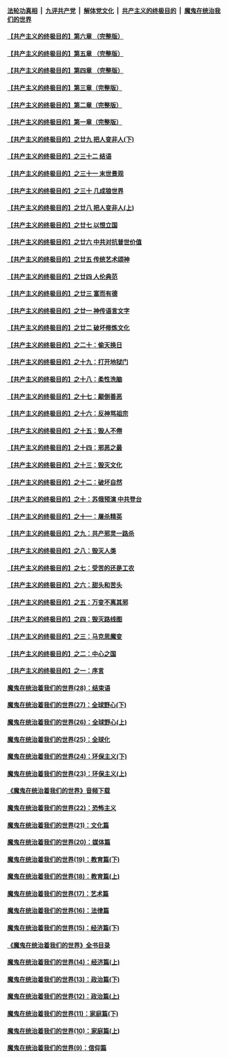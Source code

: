 ####  [法轮功真相](../../../../basic/blob/master/README.md?t=10072113) &nbsp;|&nbsp; [九评共产党](../../../../9ping.md/blob/master/README.md?t=10072113) &nbsp;|&nbsp; [解体党文化](../../../../jtdwh.md/blob/master/README.md?t=10072113)  &nbsp;|&nbsp; [共产主义的终极目的](../../../../gczydzjmd.md/blob/master/README.md?t=10072113) &nbsp;|&nbsp; [魔鬼在统治我们的世界](../../../../mgztzwmdsj.md/blob/master/README.md?t=10072113) 

#### [【共产主义的终极目的】第六章 （完整版）](../pages/nsc422/n11428913.md?t=10072113) 

#### [【共产主义的终极目的】第五章 （完整版）](../pages/nsc422/n11428912.md?t=10072113) 

#### [【共产主义的终极目的】第四章 （完整版）](../pages/nsc422/n11428907.md?t=10072113) 

#### [【共产主义的终极目的】第三章（完整版）](../pages/nsc422/n11428848.md?t=10072113) 

#### [【共产主义的终极目的】第二章（完整版）](../pages/nsc422/n11428831.md?t=10072113) 

#### [【共产主义的终极目的】第一章（完整版）](../pages/nsc422/n11417651.md?t=10072113) 

#### [【共产主义的终极目的】之廿九 把人变非人(下)](../pages/nsc422/n11344140.md?t=10072113) 

#### [【共产主义的终极目的】之三十二 结语](../pages/nsc422/n11360535.md?t=10072113) 

#### [【共产主义的终极目的】之三十一 末世景观](../pages/nsc422/n11351129.md?t=10072113) 

#### [【共产主义的终极目的】之三十 几成狼世界](../pages/nsc422/n11348280.md?t=10072113) 

#### [【共产主义的终极目的】之廿八 把人变非人(上)](../pages/nsc422/n11340492.md?t=10072113) 

#### [【共产主义的终极目的】之廿七 以恨立国](../pages/nsc422/n11336944.md?t=10072113) 

#### [【共产主义的终极目的】之廿六 中共对抗普世价值](../pages/nsc422/n11324785.md?t=10072113) 

#### [【共产主义的终极目的】之廿五 传统艺术颂神](../pages/nsc422/n11296396.md?t=10072113) 

#### [【共产主义的终极目的】之廿四 人伦典范](../pages/nsc422/n11296397.md?t=10072113) 

#### [【共产主义的终极目的】之廿三 富而有德](../pages/nsc422/n11283598.md?t=10072113) 

#### [【共产主义的终极目的】之廿一 神传语言文字](../pages/nsc422/n11263265.md?t=10072113) 

#### [【共产主义的终极目的】之廿二 破坏修炼文化](../pages/nsc422/n11245728.md?t=10072113) 

#### [【共产主义的终极目的】之二十：偷天换日](../pages/nsc422/n11238846.md?t=10072113) 

#### [【共产主义的终极目的】之十九：打开地狱门](../pages/nsc422/n11206376.md?t=10072113) 

#### [【共产主义的终极目的】之十八：柔性洗脑](../pages/nsc422/n11199994.md?t=10072113) 

#### [【共产主义的终极目的】之十七：颠倒善恶](../pages/nsc422/n11179782.md?t=10072113) 

#### [【共产主义的终极目的】之十六：反神骂祖宗](../pages/nsc422/n11166798.md?t=10072113) 

#### [【共产主义的终极目的】之十五：毁人不倦](../pages/nsc422/n11166792.md?t=10072113) 

#### [【共产主义的终极目的】之十四：邪恶之最](../pages/nsc422/n11150249.md?t=10072113) 

#### [【共产主义的终极目的】之十三：毁灭文化](../pages/nsc422/n11135227.md?t=10072113) 

#### [【共产主义的终极目的】之十二：破坏自然](../pages/nsc422/n11135214.md?t=10072113) 

#### [【共产主义的终极目的】之十：苏俄预演 中共登台](../pages/nsc422/n11118424.md?t=10072113) 

#### [【共产主义的终极目的】之十一：屠杀精英](../pages/nsc422/n11118442.md?t=10072113) 

#### [【共产主义的终极目的】之九：共产邪灵一路杀](../pages/nsc422/n11114139.md?t=10072113) 

#### [【共产主义的终极目的】之八：毁灭人类](../pages/nsc422/n11108503.md?t=10072113) 

#### [【共产主义的终极目的】之七：受苦的还是工农](../pages/nsc422/n11101809.md?t=10072113) 

#### [【共产主义的终极目的】之六：甜头和苦头](../pages/nsc422/n11096971.md?t=10072113) 

#### [【共产主义的终极目的】之五：万变不离其邪](../pages/nsc422/n11091285.md?t=10072113) 

#### [【共产主义的终极目的】之四：毁灭路线图](../pages/nsc422/n11086284.md?t=10072113) 

#### [【共产主义的终极目的】之三：马克思魔变](../pages/nsc422/n11061941.md?t=10072113) 

#### [【共产主义的终极目的】之二：中心之国](../pages/nsc422/n11047728.md?t=10072113) 

#### [【共产主义的终极目的】之一：序言](../pages/nsc422/n11086077.md?t=10072113) 

#### [魔鬼在统治着我们的世界(28)：结束语](../pages/nsc422/n10936246.md?t=10072113) 

#### [魔鬼在统治着我们的世界(27)：全球野心(下)](../pages/nsc422/n10928319.md?t=10072113) 

#### [魔鬼在统治着我们的世界(26)：全球野心(上)](../pages/nsc422/n10900318.md?t=10072113) 

#### [魔鬼在统治着我们的世界(25)：全球化](../pages/nsc422/n10788205.md?t=10072113) 

#### [魔鬼在统治着我们的世界(24)：环保主义(下)](../pages/nsc422/n10695307.md?t=10072113) 

#### [魔鬼在统治着我们的世界(23)：环保主义(上)](../pages/nsc422/n10688613.md?t=10072113) 

#### [《魔鬼在统治着我们的世界》音频下载](../pages/nsc422/n10635553.md?t=10072113) 

#### [魔鬼在统治着我们的世界(22)：恐怖主义](../pages/nsc422/n10614727.md?t=10072113) 

#### [魔鬼在统治着我们的世界(21)：文化篇](../pages/nsc422/n10597706.md?t=10072113) 

#### [魔鬼在统治着我们的世界(20)：媒体篇](../pages/nsc422/n10586579.md?t=10072113) 

#### [魔鬼在统治着我们的世界(19)：教育篇(下)](../pages/nsc422/n10564808.md?t=10072113) 

#### [魔鬼在统治着我们的世界(18)：教育篇(上)](../pages/nsc422/n10526970.md?t=10072113) 

#### [魔鬼在统治着我们的世界(17)：艺术篇](../pages/nsc422/n10499093.md?t=10072113) 

#### [魔鬼在统治着我们的世界(16)：法律篇](../pages/nsc422/n10485969.md?t=10072113) 

#### [魔鬼在统治着我们的世界(15)：经济篇(下)](../pages/nsc422/n10469975.md?t=10072113) 

#### [《魔鬼在统治着我们的世界》全书目录](../pages/nsc422/n10464261.md?t=10072113) 

#### [魔鬼在统治着我们的世界(14)：经济篇(上)](../pages/nsc422/n10457370.md?t=10072113) 

#### [魔鬼在统治着我们的世界(13)：政治篇(下)](../pages/nsc422/n10448270.md?t=10072113) 

#### [魔鬼在统治着我们的世界(12)：政治篇(上)](../pages/nsc422/n10444576.md?t=10072113) 

#### [魔鬼在统治着我们的世界(11)：家庭篇(下)](../pages/nsc422/n10440961.md?t=10072113) 

#### [魔鬼在统治着我们的世界(10)：家庭篇(上)](../pages/nsc422/n10435448.md?t=10072113) 

#### [魔鬼在统治着我们的世界(9)：信仰篇](../pages/nsc422/n10432159.md?t=10072113) 

